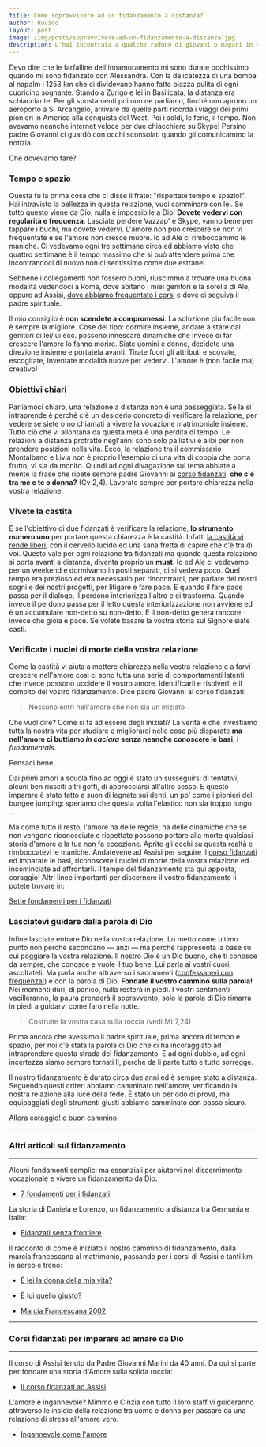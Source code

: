```yaml
---
title: Come sopravvivere ad un fidanzamento a distanza?
author: Ruvido
layout: post
image: /img/posts/sopravvivere-ad-un-fidanzamento-a-distanza.jpg
description: L'hai incontrata a qualche raduno di giovani o magari in vacanza. Lei è bellissima. È  nato l'amore e pensi solo a lei. Lei non è affatto come le altre ragazze che hai incontrato prima. Questa è la volta giusta, te lo senti. Bene! ... ti spaventano solo quelle poche centinaia di km che vi dividono. 
---
```


Devo dire che le farfalline dell'innamoramento mi sono durate pochissimo quando mi sono fidanzato con Alessandra. Con la delicatezza di una bomba al napalm i 1253 km che ci dividevano hanno fatto piazza pulita di ogni cuoricino sognante. Stando a Zurigo e lei in Basilicata, la distanza era schiacciante. Per gli spostamenti poi non ne parliamo, finché non aprono un aeroporto a S. Arcangelo, arrivare da quelle parti ricorda i viaggi dei primi pionieri in America alla conquista del West. Poi i soldi, le ferie, il tempo. Non avevamo neanche internet veloce per due chiacchiere su Skype! Persino padre Giovanni ci guardò con occhi sconsolati quando gli comunicammo la notizia. 

Che dovevamo fare? 

### Tempo e spazio

Questa fu la prima cosa che ci disse il frate: "rispettate tempo e spazio!". Hai intravisto la bellezza in questa relazione, vuoi camminare con lei. Se tutto questo viene da Dio, nulla è impossibile a Dio! **Dovete vedervi con regolarità e frequenza**. Lasciate perdere Vazzap' e Skype, vanno bene per tappare i buchi, ma dovete vedervi. L'amore non può crescere se non vi frequentate e se l'amore non cresce muore. Io ad Ale ci rimboccammo le maniche. Ci vedevamo ogni tre settimane circa ed abbiamo visto che quattro settimane è il tempo massimo che si può attendere prima che incontrandoci di nuovo non ci sentissimo come due estranei. 

Sebbene i collegamenti non fossero buoni, riuscimmo a trovare una buona modalità vedendoci a Roma, dove abitano i miei genitori e la sorella di Ale, oppure ad Assisi, [dove abbiamo frequentato i corsi](http://www.fratisog.it/corsi-frati-assisi/) e dove ci seguiva il padre spirituale.

Il mio consiglio è **non scendete a compromessi**. La soluzione più facile non è sempre la migliore. Cose del tipo: dormire insieme, andare a stare dai genitori di lei/lui ecc. possono innescare dinamiche che invece di far crescere l'amore lo fanno morire. Siate uomini e donne, decidete una direzione insieme e portatela avanti. Tirate fuori gli attributi e scovate, escogitate, inventate modalità nuove per vedervi. L'amore è (non facile ma) creativo!

### Obiettivi chiari

Parliamoci chiaro, una relazione a distanza non è una passeggiata. Se la si intraprende è perché c'è un desiderio concreto di verificare la relazione, per vedere se siete o no chiamati a vivere la vocazione matrimoniale insieme. Tutto ciò che vi allontana da questa meta è una perdita di tempo. Le relazioni a distanza protratte negl'anni sono solo palliativi e alibi per non prendere posizioni nella vita. Ecco, la relazione tra il commissario Montalbano e Livia non è proprio l'esempio di una vita di coppia che porta frutto, vi sia da monito. Quindi ad ogni divagazione sul tema abbiate a mente la frase che ripete sempre padre Giovanni al [corso fidanzati](http://www.fratisog.it/corsi-frati-assisi/corso-fidanzati/): **che c'é tra me e te o donna?** (Gv 2,4). Lavorate sempre per portare chiarezza nella vostra relazione.

### Vivete la castità

E se l'obiettivo di due fidanzati è verificare la relazione, **lo strumento numero uno** per portare questa chiarezza è la castità. Infatti [la castità vi rende liberi](http://5p2p.it/2013/05/10/castita-liberta.html), con il cervello lucido ed una sana fretta di capire che c'è tra di voi. Questo vale per ogni relazione tra fidanzati ma quando questa relazione si porta avanti a distanza, diventa proprio un **must**. Io ed Ale ci vedevamo per un weekend e dormivamo in posti separati, ci si vedeva poco. Quel tempo era prezioso ed era necessario per rincontrarci, per parlare dei nostri sogni e dei nostri progetti, per litigare e fare pace. E quando il fare pace passa per il dialogo, il perdono interiorizza l'altro e ci trasforma. Quando invece il perdono passa per il letto questa interiorizzazione non avviene ed è un accumulare non-detto su non-detto. E il non-detto genera rancore invece che gioia e pace. Se volete basare la vostra storia sul Signore siate casti.


### Verificate i nuclei di morte della vostra relazione

Come la castità vi aiuta a mettere chiarezza nella vostra relazione e a farvi crescere nell'amore così ci sono tutta una serie di comportamenti latenti che invece possono uccidere il vostro amore. Identificarli e risolverli è il compito del vostro fidanzamento. Dice padre Giovanni al corso fidanzati:

> Nessuno entri nell'amore che non sia un iniziato

Che vuol dire? Come si fa ad essere degli iniziati? La verità è che investiamo tutta la nostra vita per studiare e migliorarci nelle cose più disparate **ma nell'amore ci buttiamo *in caciara* senza neanche conoscere le basi**, i *fundamentals*. 

Pensaci bene. 

Dai primi amori a scuola fino ad oggi è stato un susseguirsi di tentativi, alcuni ben riusciti altri goffi, di approcciarsi all'altro sesso. E questo imparare è stato fatto a suon di legnate sui denti, un po' come i pionieri del bungee jumping: speriamo che questa volta l'elastico non sia troppo lungo ...

Ma come tutto il resto, l'amore ha delle regole, ha delle dinamiche che se non vengono riconosciute e rispettate possono portare alla morte qualsiasi storia d'amore e la tua non fa eccezione. Aprite gli occhi su questa realtà e rimboccatevi le maniche. Andatevene ad Assisi per seguire il [corso fidanzati](http://www.fratisog.it/corsi-frati-assisi/corso-fidanzati/) ed imparate le basi, riconoscete i nuclei di morte della vostra relazione ed incominciate ad affrontarli. Il tempo del fidanzamento sta qui apposta, coraggio! Altri linee importanti per discernere il vostro fidanzamento li potete trovare in:

[Sette fondamenti per i fidanzati](http://5p2p.it/2013/11/08/sette-pilastri.html)

### Lasciatevi guidare dalla parola di Dio

Infine lasciate entrare Dio nella vostra relazione. Lo metto come ultimo punto non perché secondario &mdash; anzi &mdash; ma perché rappresenta la base su cui poggiare la vostra relazione. Il nostro Dio è un Dio buono, che ti conosce da sempre, che conosce e vuole il tuo bene. Lui parla ai vostri cuori, ascoltateli. Ma parla anche attraverso i sacramenti ([confessatevi con frequenza!](http://5p2p.it/2015/03/30/la-potenza-della-confessione.html)) e con la parola di Dio. **Fondate il vostro cammino sulla parola!** Nei momenti duri, di panico, nulla resterà in piedi. I vostri sentimenti vacilleranno, la paura prenderà il sopravvento, solo la parola di Dio rimarrà in piedi a guidarvi come faro nella notte.

> Costruite la vostra casa sulla roccia (vedi Mt 7,24)

Prima ancora che avessimo il padre spirituale, prima ancora di tempo e spazio, per noi c'è stata la parola di Dio che ci ha incoraggiato ad intraprendere questa strada del fidanzamento. E ad ogni dubbio, ad ogni incertezza siamo sempre tornati li, perché da li parte tutto e tutto sorregge. 

Il nostro fidanzamento è durato circa due anni ed è sempre stato a distanza. Seguendo questi criteri abbiamo camminato nell'amore, verificando la nostra relazione alla luce della fede. È stato un periodo di prova, ma equipaggiati degli strumenti giusti abbiamo camminato con passo sicuro. 

Allora coraggio! e buon cammino.

---

### Altri articoli sul fidanzamento

---

Alcuni fondamenti semplici ma essenziali per aiutarvi nel discernimento vocazionale e vivere un fidanzamento da Dio:

- [7 fondamenti per i fidanzati](http://5p2p.it/2013/11/08/sette-pilastri.html)

La storia di Daniela e Lorenzo, un fidanzamento a distanza tra Germania e Italia:

- [Fidanzati senza frontiere](http://5p2p.it/2013/06/19/fidanzati-senza-frontiere.html)

Il racconto di come è iniziato il nostro cammino di fidanzamento, dalla marcia francescana al matrimonio, passando per i corsi di Assisi e tanti km in aereo e treno:

- [È lei la donna della mia vita?](http://5p2p.it/2013/04/20/la-donna-della-mia-vita.html)

- [È lui quello giusto?](http://5p2p.it/2013/04/22/lui-quello-giusto.html)

- [Marcia Francescana 2002](http://5p2p.it/2013/07/15/marcia2002.html)

---

### Corsi fidanzati per imparare ad amare da Dio

---

Il corso di Assisi tenuto da Padre Giovanni Marini da 40 anni. Da qui si parte per fondare una storia d'Amore sulla solida roccia:

- [Il corso fidanzati ad Assisi](http://www.fratisog.it/corsi-frati-assisi/corso-fidanzati/)

L'amore è ingannevole? Mimmo e Cinzia con tutto il loro staff vi guideranno attraverso le insidie della relazione tra uomo e donna per passare da una relazione di stress all'amore vero.

- [Ingannevole come l'amore](https://www.facebook.com/ingannevolecomelamore)

